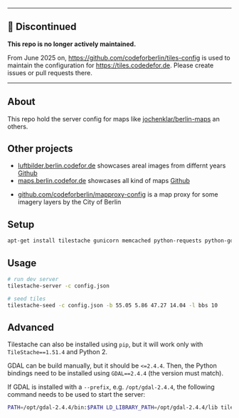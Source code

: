 
---

## 🚫 Discontinued

**This repo is no longer actively maintained.**  

From June 2025 on, https://github.com/codeforberlin/tiles-config is used to maintain the configuration for
https://tiles.codedefor.de. Please create issues or pull requests there.

---

About
-----

This repo hold the server config for maps like [jochenklar/berlin-maps](https://github.com/jochenklar/berlin-maps) an others.

Other projects
-----

* [luftbilder.berlin.codefor.de](https://luftbilder.berlin.codefor.de) showcases areal images from differnt years [Github](https://github.com/codeforberlin/luftbilder.berlin.codefor.de) 
* [maps.berlin.codefor.de](https://maps.berlin.codefor.de) showcases all kind of maps [Github](https://github.com/codeforberlin/maps.berlin.codefor.de) 
<!-- * [github.com/codeforberlin/tilestache-config](https://github.com/codeforberlin/tilestache-config) is the config for serving areal imagery from file ([config](https://github.com/codeforberlin/tilestache-config/blob/master/config.json)) -->
* [github.com/codeforberlin/mapproxy-config](https://github.com/codeforberlin/mapproxy-config) is a map proxy for some imagery layers by the City of Berlin

Setup
-----

```bash
apt-get install tilestache gunicorn memcached python-requests python-gdal gdal-bin
```

Usage
-----

```bash
# run dev server
tilestache-server -c config.json

# seed tiles
tilestache-seed -c config.json -b 55.05 5.86 47.27 14.04 -l bbs 10
```

Advanced
--------

Tilestache can also be installed using `pip`, but it will work only with `TileStache==1.51.4` and Python 2.

GDAL can be build manually, but it should be `<=2.4.4`. Then, the Python bindings need to be installed using `GDAL==2.4.4` (the version must match).

If GDAL is installed with a `--prefix`, e.g. `/opt/gdal-2.4.4`, the following command needs to be used to start the server:

```bash
PATH=/opt/gdal-2.4.4/bin:$PATH LD_LIBRARY_PATH=/opt/gdal-2.4.4/lib tilestache-server -c config.json
```
